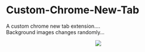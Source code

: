 # Custom-Chrome-New-Tab
A custom chrome new tab extension.... <br>
Background images changes randomly...


<p align="center">
  <img src="https://cdn.discordapp.com/attachments/841173349760761857/909787691955146772/unknown.png">
  </p>
